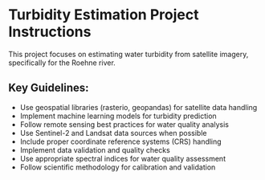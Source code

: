 <!-- Use this file to provide workspace-specific custom instructions to Copilot. For more details, visit https://code.visualstudio.com/docs/copilot/copilot-customization#_use-a-githubcopilotinstructionsmd-file -->

# Turbidity Estimation Project Instructions

This project focuses on estimating water turbidity from satellite imagery, specifically for the Roehne river. 

## Key Guidelines:
- Use geospatial libraries (rasterio, geopandas) for satellite data handling
- Implement machine learning models for turbidity prediction
- Follow remote sensing best practices for water quality analysis
- Use Sentinel-2 and Landsat data sources when possible
- Include proper coordinate reference systems (CRS) handling
- Implement data validation and quality checks
- Use appropriate spectral indices for water quality assessment
- Follow scientific methodology for calibration and validation
